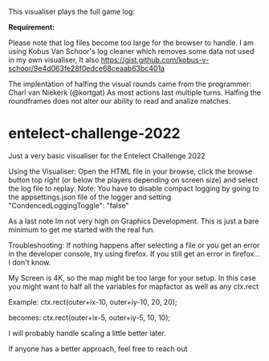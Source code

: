 This visualiser plays the full game log:

**Requirement:**

Please note that log files become too large for the browser to handle. 
I am using Kobus Van Schoor's log cleaner which removes some data not used in  my own visualiser, It also 
https://gist.github.com/kobus-v-schoor/9e4d063fe28f0edce68ceaab63bc401a

The implentation of halfing the visual rounds came from the programmer: Charl van Niekerk (@kortgat)
As most actions last multiple turns. Halfing the roundframes does not alter our ability to read and analize matches.


# entelect-challenge-2022
Just a very basic visualiser for the Entelect Challenge 2022

Using the Visualiser:
Open the HTML file in your browse, click the browse button top right (or below the players depending on screen size) and select the log file to replay.
Note: You have to disable compact logging by going to the appsettings.json file of the logger and setting "CondencedLoggingToggle":  "false"

As a last note Im not very high on Graphics Development. 
This is just a bare minimum to get me started with the real fun. 


Troubleshooting:
If nothing happens after selecting a file or you get an error in the developer console, try using firefox. If you still get an error in firefox... I don't know.

My Screen is 4K, so the map might be too large for your setup. 
In this case you might want to half all the variables for mapfactor as well as any ctx.rect

Example:
ctx.rect(outer+ix-10, outer+iy-10, 20, 20);

becomes:
ctx.rect(outer+ix-5, outer+iy-5, 10, 10);

I will probably handle scaling a little better later. 

If anyone has a better approach, feel free to reach out
